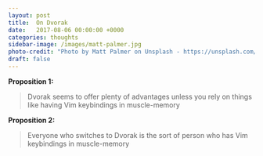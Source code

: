 ```yaml
---
layout: post
title:  On Dvorak
date:   2017-08-06 00:00:00 +0000
categories: thoughts
sidebar-image: /images/matt-palmer.jpg
photo-credit: "Photo by Matt Palmer on Unsplash - https://unsplash.com/@visualworld"
draft: false
---
```


**Proposition 1:**

> Dvorak seems to offer plenty of advantages unless you rely on things like having Vim keybindings in muscle-memory

**Proposition 2:**

> Everyone who switches to Dvorak is the sort of person who has Vim keybindings in muscle-memory
